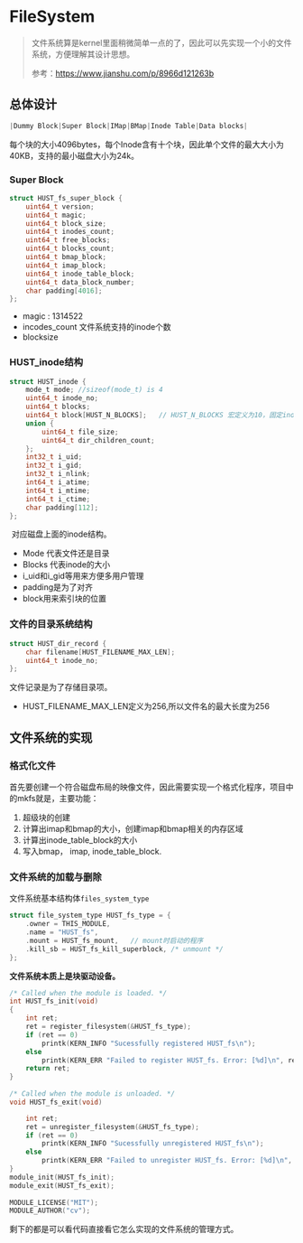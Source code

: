 # FileSystem

> 文件系统算是kernel里面稍微简单一点的了，因此可以先实现一个小的文件系统，方便理解其设计思想。
>
> 参考：https://www.jianshu.com/p/8966d121263b

## 总体设计

~~~c
|Dummy Block|Super Block|IMap|BMap|Inode Table|Data blocks|
~~~

​	每个块的大小4096bytes，每个Inode含有十个块，因此单个文件的最大大小为40KB，支持的最小磁盘大小为24k。

### Super Block

~~~c
struct HUST_fs_super_block {
    uint64_t version;
    uint64_t magic;
    uint64_t block_size;
    uint64_t inodes_count;
    uint64_t free_blocks;
    uint64_t blocks_count;
    uint64_t bmap_block;
    uint64_t imap_block;
    uint64_t inode_table_block;
    uint64_t data_block_number;
    char padding[4016];
};
~~~

* magic : 1314522
* incodes_count 文件系统支持的inode个数
* blocksize 

### HUST_inode结构

~~~c
struct HUST_inode {  
    mode_t mode; //sizeof(mode_t) is 4  
    uint64_t inode_no;  
    uint64_t blocks;  
    uint64_t block[HUST_N_BLOCKS];   // HUST_N_BLOCKS 宏定义为10，固定inode的大小
    union {  
        uint64_t file_size;  
        uint64_t dir_children_count;  
    };  
    int32_t i_uid;   
    int32_t i_gid;  
    int32_t i_nlink;  
    int64_t i_atime;  
    int64_t i_mtime;  
    int64_t i_ctime;  
    char padding[112];  
};  
~~~

​	对应磁盘上面的inode结构。

* Mode 代表文件还是目录
* Blocks 代表inode的大小
* i_uid和i_gid等用来方便多用户管理
* padding是为了对齐
* block用来索引块的位置

### 文件的目录系统结构

~~~c
struct HUST_dir_record {  
    char filename[HUST_FILENAME_MAX_LEN];  
    uint64_t inode_no;  
};
~~~

文件记录是为了存储目录项。

* HUST_FILENAME_MAX_LEN定义为256,所以文件名的最大长度为256



## 文件系统的实现

### 格式化文件

​	首先要创建一个符合磁盘布局的映像文件，因此需要实现一个格式化程序，项目中的mkfs就是，主要功能：

1. 超级块的创建
2. 计算出imap和bmap的大小，创建imap和bmap相关的内存区域
3. 计算出inode_table_block的大小
4. 写入bmap， imap, inode_table_block.

### 文件系统的加载与删除

文件系统基本结构体`files_system_type` 

~~~c
struct file_system_type HUST_fs_type = {  
    .owner = THIS_MODULE,  
    .name = "HUST_fs",  
    .mount = HUST_fs_mount,   // mount时启动的程序
    .kill_sb = HUST_fs_kill_superblock, /* unmount */  
};  
~~~

**文件系统本质上是块驱动设备。**

~~~c
/* Called when the module is loaded. */  
int HUST_fs_init(void)  
{  
    int ret;  
    ret = register_filesystem(&HUST_fs_type);  
    if (ret == 0)  
        printk(KERN_INFO "Sucessfully registered HUST_fs\n");  
    else  
        printk(KERN_ERR "Failed to register HUST_fs. Error: [%d]\n", ret);  
    return ret;  
}  
  
/* Called when the module is unloaded. */  
void HUST_fs_exit(void)  

    int ret;  
    ret = unregister_filesystem(&HUST_fs_type);  
    if (ret == 0)  
        printk(KERN_INFO "Sucessfully unregistered HUST_fs\n");  
    else  
        printk(KERN_ERR "Failed to unregister HUST_fs. Error: [%d]\n", ret);  
}  
module_init(HUST_fs_init);  
module_exit(HUST_fs_exit);  
  
MODULE_LICENSE("MIT");  
MODULE_AUTHOR("cv");  
~~~

剩下的都是可以看代码直接看它怎么实现的文件系统的管理方式。



















